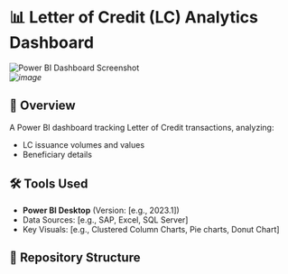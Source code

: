 # 📊 Letter of Credit (LC) Analytics Dashboard

![Power BI Dashboard Screenshot](/screenshots/dashboard-preview.png)  
*![image](https://github.com/user-attachments/assets/4fb64d4f-ce72-4b6d-a131-d141d4e5c4c2)*

## 🌟 Overview
A Power BI dashboard tracking Letter of Credit transactions, analyzing:  
- LC issuance volumes and values  
- Beneficiary details  

## 🛠️ Tools Used
- **Power BI Desktop** (Version: [e.g., 2023.1])  
- Data Sources: [e.g., SAP, Excel, SQL Server]  
- Key Visuals: [e.g., Clustered Column Charts, Pie charts, Donut Chart]  

## 📂 Repository Structure
